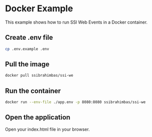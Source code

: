 # Docker Example

This example shows how to run SSI Web Events in a Docker container.

## Create .env file

```bash
cp .env.example .env
```

## Pull the image

```bash
docker pull ssibrahimbas/ssi-we
```

## Run the container

```bash
docker run --env-file ./app.env -p 8080:8080 ssibrahimbas/ssi-we
```

## Open the application

Open your index.html file in your browser.
